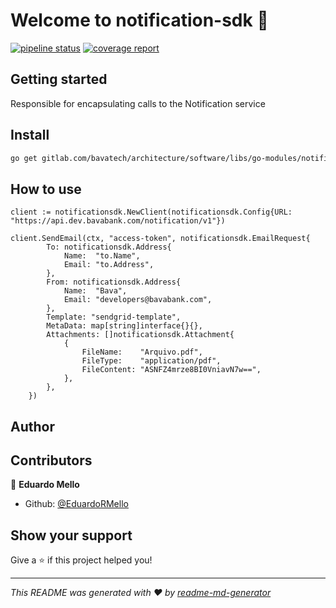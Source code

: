 # Welcome to notification-sdk 👋

[![pipeline status](https://gitlab.com/bavatech/architecture/software/libs/go-modules/notificationsdk/badges/main/pipeline.svg)](https://gitlab.com/bavatech/architecture/software/libs/go-modules/notificationsdk/-/commits/main) [![coverage report](https://gitlab.com/bavatech/architecture/software/libs/go-modules/notificationsdk/badges/main/coverage.svg)](https://gitlab.com/bavatech/architecture/software/libs/go-modules/notificationsdk/-/commits/main)

## Getting started

Responsible for encapsulating calls to the Notification service

## Install

```bash
go get gitlab.com/bavatech/architecture/software/libs/go-modules/notificationsdk.git
```

## How to use

```golang
client := notificationsdk.NewClient(notificationsdk.Config{URL: "https://api.dev.bavabank.com/notification/v1"})

client.SendEmail(ctx, "access-token", notificationsdk.EmailRequest{
		To: notificationsdk.Address{
			Name:  "to.Name",
			Email: "to.Address",
		},
		From: notificationsdk.Address{
			Name:  "Bava",
			Email: "developers@bavabank.com",
		},
		Template: "sendgrid-template",
		MetaData: map[string]interface{}{},
		Attachments: []notificationsdk.Attachment{
			{
				FileName:    "Arquivo.pdf",
				FileType:    "application/pdf",
				FileContent: "ASNFZ4mrze8BI0VniavN7w==",
			},
		},
	})
```

## Author

## Contributors

👤 **Eduardo Mello**

- Github: [@EduardoRMello](https://github.com/EduardoRMello)

## Show your support

Give a ⭐️ if this project helped you!

---

_This README was generated with ❤️ by [readme-md-generator](https://github.com/kefranabg/readme-md-generator)_
